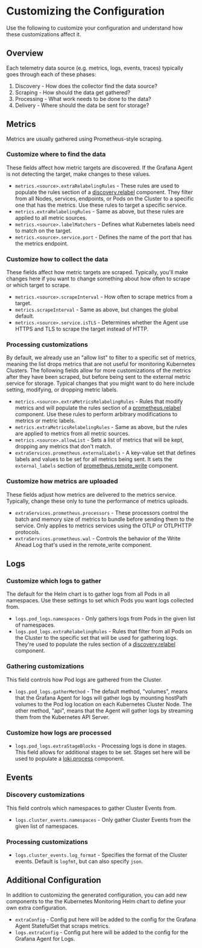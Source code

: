 # Customizing the Configuration

Use the following to customize your configuration and understand how these customizations affect it.

## Overview

Each telemetry data source (e.g. metrics, logs, events, traces) typically goes through each of these phases:

1. Discovery - How does the collector find the data source?
2. Scraping - How should the data get gathered?
3. Processing - What work needs to be done to the data?
4. Delivery - Where should the data be sent for storage?

## Metrics

Metrics are usually gathered using Prometheus-style scraping.

###  Customize where to find the data

These fields affect how metric targets are discovered. If the Grafana Agent is not detecting the target, make changes to these values.

* `metrics.<source>.extraRelabelingRules` - These rules are used to populate the rules section of a
  [discovery.relabel](https://grafana.com/docs/agent/latest/flow/reference/components/discovery.relabel/) component. They filter from all Nodes, services, endpoints, or Pods on the
Cluster to a specific one that has the metrics. 
  Use these rules to target a specific service.
* `metrics.extraRelabelingRules` - Same as above, but these rules are applied to all metric sources.
* `metrics.<source>.labelMatchers` - Defines what Kubernetes labels need to match on the target.
* `metrics.<source>.service.port` - Defines the name of the port that has the metrics endpoint. 

### Customize how to collect the data

These fields affect how metric targets are scraped. Typically, you'll make changes here if 
you want to change something about how often to scrape or which target to scrape.

* `metrics.<source>.scrapeInterval` - How often to scrape metrics from a target.
* `metrics.scrapeInterval` - Same as above, but changes the global default.
* `metrics.<source>.service.isTLS` - Determines whether the Agent use HTTPS and TLS to scrape the target instead of HTTP.

### Processing customizations

By default, we already use an "allow list" to filter to a specific set of metrics, meaning the list drops metrics that are not useful for monitoring Kubernetes Clusters. The following fields allow for more customizations of the metrics after they have been scraped, but before being sent to the external metric service for storage. Typical changes that you might want to do here include setting, modifying, or dropping metric labels.

* `metrics.<source>.extraMetricsRelabelingRules` - Rules that modify metrics and will populate the rules
  section of a [prometheus.relabel](https://grafana.com/docs/agent/latest/flow/reference/components/prometheus.relabel/)
  component. Use these rules to perform arbitrary modifications to metrics or metric labels.
* `metrics.extraMetricsRelabelingRules` - Same as above, but the rules are applied to metrics from all metric sources.
* `metrics.<source>.allowList` - Sets a list of metrics that will be kept, dropping any metrics that don't match.
* `extraServices.prometheus.externalLabels` - A key-value set that defines labels and values to be set for all metrics
  being sent. It sets the `external_labels` section of
  [prometheus.remote_write](https://grafana.com/docs/agent/latest/flow/reference/components/prometheus.remote_write/#arguments)
  component.

### Customize how metrics are uploaded

These fields adjust how metrics are delivered to the metrics service. Typically, change these only to
tune the performance of metrics uploads.

* `extraServices.prometheus.processors` - These processors control the batch and memory size of metrics to bundle
  before sending them to the service. Only applies to metrics services using the OTLP or OTLPHTTP protocols.
* `extraServices.prometheus.wal` - Controls the behavior of the Write Ahead Log that's used in the remote_write
  component.

## Logs

### Customize which logs to gather

The default for the Helm chart is to gather logs from all Pods in all namespaces. Use these settings to set which Pods you want logs collected from.

* `logs.pod_logs.namespaces` - Only gathers logs from Pods in the given list of namespaces.
* `logs.pod_logs.extraRelabelingRules` - Rules that filter from all Pods on the Cluster to the specific set
  that will be used for gathering logs. They're used to populate the rules section of a
  [discovery.relabel](https://grafana.com/docs/agent/latest/flow/reference/components/discovery.relabel/) component.

### Gathering customizations

This field controls how Pod logs are gathered from the Cluster.

* `logs.pod_logs.gatherMethod` - The default method, "volumes", means that the Grafana Agent for logs will gather logs
  by mounting hostPath volumes to the Pod log location on each Kubernetes Cluster Node. The other method, "api", means
  that the Agent will gather logs by streaming them from the Kubernetes API Server.

### Customize how logs are processed

* `logs.pod_logs.extraStageBlocks` - Processing logs is done in stages. This field allows for additional stages to
  be set. Stages set here will be used to populate a
  [loki.process](https://grafana.com/docs/agent/latest/flow/reference/components/loki.process/) component.

## Events

### Discovery customizations

This field controls which namespaces to gather Cluster Events from.

* `logs.cluster_events.namespaces` - Only gather Cluster Events from the given list of namespaces.

### Processing customizations

* `logs.cluster_events.log_format` - Specifies the format of the Cluster events. Default is `logfmt`, but can also specify
  `json`.

## Additional Configuration

In addition to customizing the generated configuration, you can add new components to the the Kubernetes Monitoring Helm chart to define your own extra configuration.

* `extraConfig` - Config put here will be added to the config for the Grafana Agent StatefulSet that scraps metrics.
* `logs.extraConfig` - Config put here will be added to the config for the Grafana Agent for Logs.
